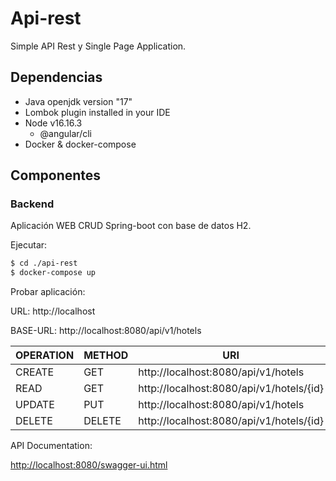 # Api-rest

Simple API Rest y Single Page Application.

## Dependencias

 - Java openjdk version "17"
 - Lombok plugin installed in your IDE
 - Node v16.16.3
    - @angular/cli
 - Docker & docker-compose

## Componentes

### Backend

Aplicación WEB CRUD Spring-boot con base de datos H2.

Ejecutar: 

```bash
$ cd ./api-rest
$ docker-compose up
```

Probar aplicación:

URL:   http://localhost

BASE-URL:   http://localhost:8080/api/v1/hotels

|OPERATION|METHOD|URI|
|---|---|---|
|CREATE|GET|http://localhost:8080/api/v1/hotels|
|READ|GET|http://localhost:8080/api/v1/hotels/{id}|
|UPDATE|PUT|http://localhost:8080/api/v1/hotels|
|DELETE|DELETE|http://localhost:8080/api/v1/hotels/{id}|

API Documentation:

[http://localhost:8080/swagger-ui.html](http://localhost:8080/swagger-ui.html)
